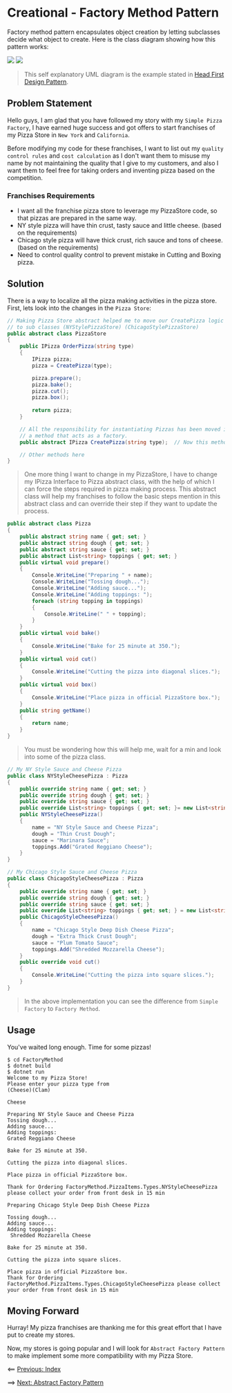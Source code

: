 # Creational - Factory Method Pattern
Factory method pattern encapsulates object creation by letting subclasses decide what object to create. Here is the class diagram showing how this pattern works:

<img src="../Images/Creator_Class_Factory_Method_UML.PNG" data-canonical-src="../Images/Creator_Class_Factory_Method_UML.PNG"/>
<img src="../Images/Product_Class_Factory_Method_UML.PNG" data-canonical-src="../Images/Product_Class_Factory_Method_UML.PNG"/>

> This self explanatory UML diagram is the example stated in [Head First Design Pattern](https://www.amazon.in/Head-First-Design-Patterns-Brain-Friendly/dp/9352132777/ref=sr_1_1?s=books&ie=UTF8&qid=1548777791&sr=1-1&keywords=head+first+design+patterns).

## Problem Statement
Hello guys, I am glad that you have followed my story with my `Simple Pizza Factory`, I have earned huge success and got offers to start franchises of my Pizza Store in `New York` and `California`.

Before modifying my code for these franchises, I want to list out my `quality control rules` and `cost calculation` as I don't want them to misuse my name by not maintaining the quality that I give to my customers, and also I want them to feel free for taking orders and inventing pizza based on the competition.

### Franchises Requirements
- I want all the franchise pizza store to leverage my PizzaStore code, so that pizzas are prepared in the same way.
- NY style pizza will have thin crust, tasty sauce and little cheese. (based on the requirements)
- Chicago style pizza will have thick crust, rich sauce and tons of cheese. (based on the requirements)
- Need to control quality control to prevent mistake in Cutting and Boxing pizza.
  
## Solution
There is a way to localize all the pizza making activities in the pizza store.
First, lets look into the changes in the `Pizza Store`:
```C#
// Making Pizza Store abstract helped me to move our CreatePizza logic
// to sub classes (NYStylePizzaStore) (ChicagoStylePizzaStore)
public abstract class PizzaStore
{
    public IPizza OrderPizza(string type)
    {
        IPizza pizza;
        pizza = CreatePizza(type);

        pizza.prepare();
        pizza.bake();
        pizza.cut();
        pizza.box();
        
        return pizza;
    }

    // All the responsibility for instantiating Pizzas has been moved into
    // a method that acts as a factory.
    public abstract IPizza CreatePizza(string type);  // Now this method will create factory.

    // Other methods here
}
```

> One more thing I want to change in my PizzaStore, I have to change my IPizza Interface to Pizza abstract class, with the help of which I can force the steps required in pizza making process. This abstract class will help my franchises to follow the basic steps mention in this abstract class and can override their step if they want to update the process.

```c#
public abstract class Pizza
{
    public abstract string name { get; set; }
    public abstract string dough { get; set; }
    public abstract string sauce { get; set; }
    public abstract List<string> toppings { get; set; }
    public virtual void prepare()
    {
        Console.WriteLine("Preparing " + name);
        Console.WriteLine("Tossing dough...");
        Console.WriteLine("Adding sauce...");
        Console.WriteLine("Adding toppings: ");
        foreach (string topping in toppings)
        {
            Console.WriteLine(" " + topping);
        }
    }
    public virtual void bake()
    {
        Console.WriteLine("Bake for 25 minute at 350.");
    }
    public virtual void cut()
    {
        Console.WriteLine("Cutting the pizza into diagonal slices.");
    }
    public virtual void box()
    {
        Console.WriteLine("Place pizza in official PizzaStore box.");
    }
    public string getName()
    {
        return name;
    }
}
```

> You must be wondering how this will help me, wait for a min and look into some of the pizza class.

```c#
// My NY Style Sauce and Cheese Pizza
public class NYStyleCheesePizza : Pizza
{
    public override string name { get; set; }
    public override string dough { get; set; }
    public override string sauce { get; set; }
    public override List<string> toppings { get; set; }= new List<string>();
    public NYStyleCheesePizza()
    {
        name = "NY Style Sauce and Cheese Pizza";
        dough = "Thin Crust Dough";
        sauce = "Marinara Sauce";
        toppings.Add("Grated Reggiano Cheese");
    }
}

// My Chicago Style Sauce and Cheese Pizza
public class ChicagoStyleCheesePizza : Pizza
{
    public override string name { get; set; }
    public override string dough { get; set; }
    public override string sauce { get; set; }
    public override List<string> toppings { get; set; } = new List<string>();
    public ChicagoStyleCheesePizza()
    {
        name = "Chicago Style Deep Dish Cheese Pizza";
        dough = "Extra Thick Crust Dough";
        sauce = "Plum Tomato Sauce";
        toppings.Add("Shredded Mozzarella Cheese");
    }
    public override void cut()
    {
        Console.WriteLine("Cutting the pizza into square slices.");
    }
}
```

> In the above implementation you can see the difference from `Simple Factory` to `Factory Method`.

## Usage
You've waited long enough. Time for some pizzas!

```
$ cd FactoryMethod
$ dotnet build
$ dotnet run
Welcome to my Pizza Store!
Please enter your pizza type from
(Cheese)(Clam)

Cheese

Preparing NY Style Sauce and Cheese Pizza
Tossing dough...
Adding sauce...
Adding toppings:
Grated Reggiano Cheese

Bake for 25 minute at 350.

Cutting the pizza into diagonal slices.

Place pizza in official PizzaStore box.

Thank for Ordering FactoryMethod.PizzaItems.Types.NYStyleCheesePizza please collect your order from front desk in 15 min

Preparing Chicago Style Deep Dish Cheese Pizza

Tossing dough...
Adding sauce...
Adding toppings:
 Shredded Mozzarella Cheese

Bake for 25 minute at 350.

Cutting the pizza into square slices. 

Place pizza in official PizzaStore box.
Thank for Ordering FactoryMethod.PizzaItems.Types.ChicagoStyleCheesePizza please collect your order from front desk in 15 min
```

## Moving Forward
Hurray! My pizza franchises are thanking me for this great effort that I have put to create my stores.

Now, my stores is going popular and I will look for `Abstract Factory Pattern` to make implement some more compatibility with my Pizza Store.


<== [Previous: Index](../README.md)

==> [Next: Abstract Factory Pattern](abstract-factory.md)